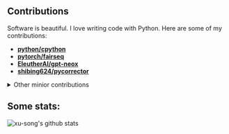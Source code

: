 
<!--

### Hi there 👋
**xu-song/xu-song** is a ✨ _special_ ✨ repository because its `README.md` (this file) appears on your GitHub profile.

Here are some ideas to get you started:

- 🔭 I’m currently working on NLP and large language models.
- 🌱 I’m currently learning ...
- 👯 I’m looking to collaborate on ...
- 🤔 I’m looking for help with ...
- 💬 Ask me about ...
- 📫 How to reach me: ...
- 😄 Pronouns: ...
- ⚡ Fun fact: ...
 ![Top Langs](https://github-readme-stats.vercel.app/api/top-langs/?username=xu-song&langs_count=8&exclude_repo=xu-song.github.io&layout=compact&bg_color=30,e96443,904e95&title_color=fff&text_color=fff)
<img align="right" src="https://github-readme-stats.hiyouga.vercel.app/api/top-langs/?username=xu-song&hide=HTML" alt="https://github-readme-stats.vercel.app/api/top-langs/?username=xu-song&hide=HTML" />

 ![xu-song](https://github-profile-trophy.vercel.app/?username=xu-song)
-->

<!--
contributions: https://github.com/brettcannon/brettcannon/blob/main/README.md  https://github.com/kennethreitz

## other minior contributions
- **[huggingface/transformers](https://github.com/huggingface/transformers/commits/?author=xu-song)**
- **[microsoft/DeepSpeedExamples](https://github.com/microsoft/DeepSpeedExamples/commits?author=xu-song)**
- **[microsoft/DeepSpeed](https://github.com/microsoft/DeepSpeed/commits?author=xu-song)**
- **[microsoft/Megatron-DeepSpeed](https://github.com/microsoft/Megatron-DeepSpeed/commits/main/?author=xu-song)**
- **[tensorflow/tensor2tensor](https://github.com/tensorflow/tensor2tensor/commits?author=xu-song)**
- **[THUDM/icetk](https://github.com/THUDM/icetk/commits?author=xu-song)**
- **[thu-coai/CrossWOZ](https://github.com/thu-coai/CrossWOZ/commits?author=xu-song)**

## hexo 系列
- **[hexojs/hexo](https://github.com/hexojs/hexo/commits/master/?author=xu-song)**, 
- **[hexojs/hexo-cli](https://github.com/hexojs/hexo-cli/commits/master/?author=xu-song)**
- **[theme-next/hexo-theme-next](https://github.com/theme-next/hexo-theme-next/commits?author=xu-song)**:
- **[hexojs/site](https://github.com/hexojs/site/commits/master/?author=xu-song)**
- **[hexojs/hexo-starter](https://github.com/hexojs/hexo-starter/commits/master/?author=xu-song)**
- **[tea3/hexo-tag-instagram](https://github.com/tea3/hexo-tag-instagram/commits/master/?author=xu-song)**

## Demos
Here are some of my demos:
https://huggingface.co/spaces/eson/tokenizer-arena
https://huggingface.co/spaces/eson/bert-perplexity
https://huggingface.co/spaces/eson/kplug

## Release
- pip  jieba_patch
- npm  
- jar
-->



## Contributions

Software is beautiful. I love writing code with Python. Here are some of my contributions:

- **[python/cpython](https://github.com/python/cpython/commits?author=xu-song)**
- **[pytorch/fairseq](https://github.com/pytorch/fairseq/commits?author=xu-song)**
- **[EleutherAI/gpt-neox](https://github.com/EleutherAI/gpt-neox/commits?author=xu-song)**
- **[shibing624/pycorrector](https://github.com/shibing624/pycorrector/commits?author=xu-song)**


<details><summary>Other minior contributions</summary>
<ol>
<li><a href="https://github.com/microsoft/Megatron-DeepSpeed/commits?author=xu-song">microsoft/Megatron-DeepSpeed</a></li>
 <li><a href="https://github.com/microsoft/DeepSpeedExamples/commits?author=xu-song">microsoft/DeepSpeedExamples</a></li>
<li><a href="https://github.com/thu-coai/CrossWOZ/commits?author=xu-song">thu-coai/CrossWOZ</a></li>
<li><a href="https://github.com/theme-next/hexo-theme-next/commits?author=xu-song">theme-next/hexo-theme-next</a></li>
<li><a href="https://github.com/hexojs/hexo/commits/master/?author=xu-song">hexojs/hexo</a></li>
<li><a href="https://github.com/hexojs/hexo-cli/commits/master/?author=xu-song">hexojs/hexo-cli</a></li>
<li><a href="https://github.com/hexojs/site/commits/master/?author=xu-song">hexojs/site</a></li>
<li><a href="https://github.com/hexojs/hexo-starter/commits/master/?author=xu-song">hexojs/hexo-starter</a></li>
<li><a href="https://github.com/tea3/hexo-tag-instagram/commits/master/?author=xu-song">tea3/hexo-tag-instagram</a></li>
</ol>
</details>

<!--
## Catch me on:
<a href = 'https://scholar.google.com/citations?user=bO7H0DAAAAAJ&hl=en'> <img width = '26px' align= 'center' src="https://upload.wikimedia.org/wikipedia/commons/thumb/c/c7/Google_Scholar_logo.svg/768px-Google_Scholar_logo.svg.png"/></a> [Google Scholar](https://scholar.google.com/citations?user=bO7H0DAAAAAJ&hl=en)      <a href = 'https://mobile.twitter.com/BlancheMinerva'> <img width = '26px' align= 'center' src="https://raw.githubusercontent.com/rahulbanerjee26/githubAboutMeGenerator/main/icons/twitter.svg"/></a> [Twitter](https://mobile.twitter.com/BlancheMinerva)      <a href = 'https://math.stackexchange.com/users/123230/stella-biderman'> <img width = '26px' align= 'center' src="https://cdn.sstatic.net/Sites/math/Img/apple-touch-icon.png?v=0ae50baa40ed"/></a> [Stack Exchange](https://math.stackexchange.com/users/123230/stella-biderman)
-->


## Some stats:
 
 ![xu-song's github stats](https://github-readme-stats.vercel.app/api?username=xu-song&show_icons=true&bg_color=30,e96443,904e95&title_color=fff&text_color=fff)
 

